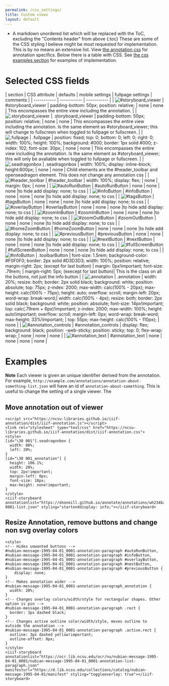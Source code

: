 ```yaml
---
permalink: /css_settings/
title: Custom views
layout: default
---
```

* A markdown unordered list which will be replaced with the ToC, excluding the "Contents header" from above
{:toc}
These are some of the CSS styling I believe might be most requested for implementation. This is by no means an extensive list. View [the annotation css](https://github.com/NCSU-Libraries/iiif-annotation/blob/master/src/iiif-annotation.scss) for annotation specifics. Below there is a table with CSS. See [the css examples section](#examples) for examples of implementation.

# Selected CSS fields

| section | CSS attribute | defaults | mobile settings | fullpage settings | comments |
| ----------- | ----------- | ----------- |
| ![#storyboard_viewer]({{site.baseurl}}/images/storyboard_fullpage.png "#storyboard_viewer") | #storyboard_viewer | padding-bottom: 50px; position: relative; | none | none | This encompasses the entire view including the annotation. |
| ![.storyboard_viewer]({{site.baseurl}}/images/storyboard_fullpage.png ".storyboard_viewer") | .storyboard_viewer | padding-bottom: 50px; position: relative; | none | none | This encompasses the entire view including the annotation. Is the same element as #storyboard_viewer; this will change to fullscreen when toggled to fullpage or fullscreen. |
| ![.fullpage]({{site.baseurl}}/images/storyboard_fullpage.png ".fullpage") | .fullpage |  position: fixed; top: 0; bottom: 0; left: 0; right: 0; width: 100%; height: 100%; background: #000; border: 1px solid #000; z-index: 102; font-size: 30px; | none | none | This encompasses the entire view including the annotation. Is the same element as #storyboard_viewer; this will only be avaliable when toggled to fullpage or fullscreen. |
| ![.seadragonbox]({{site.baseurl}}/images/seadragonbox.png ".seadragonbox") | .seadragonbox | width: 100%; display: inline-block; height:600px; |  none | none | Child elements are the #header_toolbar and openseadragon element. This does not change any annotation css |
| ![#header_toolbar]({{site.baseurl}}/images/header_toolbar.png "#header_toolbar") | #header_toolbar | width: 100%; display: flex; | none | margin: 0px; | none |
| ![#autoRunButton]({{site.baseurl}}/images/autoRun.png "#autoRunButton") | #autoRunButton | none | none | none |to hide add display: none; to css |
| ![#infoButton]({{site.baseurl}}/images/info.png "#infoButton") | #infoButton | none | none | none |to hide add display: none; to css |
| ![#tagsButton]({{site.baseurl}}/images/tags.png "#tagsButton") | #tagsButton | none | none | none |to hide add display: none; to css |
| ![#overlayButton]({{site.baseurl}}/images/overlay.png "#overlayButton") | #overlayButton | none | none | none |to hide add display: none; to css |
| ![#zoomInButton]({{site.baseurl}}/images/zoomin.png "#zoomInButton") | #zoomInButton | none | none | none |to hide add display: none; to css |
| ![#zoomOutButton]({{site.baseurl}}/images/zoomout.png "#zoomOutButton") | #zoomOutButton | none | none | none |to hide add display: none; to css |
| ![#homeZoomButton]({{site.baseurl}}/images/zoomhome.png "#homeZoomButton") | #homeZoomButton | none | none | none |to hide add display: none; to css |
| ![#previousButton]({{site.baseurl}}/images/prev.png "#previousButton") | #previousButton | none | none | none |to hide add display: none; to css |
| ![#nextButton]({{site.baseurl}}/images/next.png "#nextButton") | #nextButton | none | none | none |to hide add display: none; to css |
| ![#fullScreenButton]({{site.baseurl}}/images/fullscreen.png "#fullScreenButton") | #fullScreenButton | none | none | none |to hide add display: none; to css |
| ![#infoButton]({{site.baseurl}}/images/info.png "#infoButton") | .toolbarButton | font-size: 1.5rem; background-color: #F0F0F0; border: 2px solid #D3D3D3; width: 100%; position: relative; margin-right: 2px; (except for last button) | margin: 0px!important; font-size: .79rem; | margin-right: 5px; (execept for last button)| This is the class on all the buttons, not just the info button |
| ![.annotation]({{site.baseurl}}/images/annotation.png ".annotation") | .annotation |  width: 20%; resize: both; border: 2px solid black; background: white; position: absolute; top: 75px; z-index: 2000; max-width: calc(100% - 20px); max-height: calc(100% - 75px); height: auto; overflow: scroll; margin-left: 20px; word-wrap: break-word;| width: calc(100% - 4px); resize: both; border: 2px solid black; background: white; position: absolute; font-size: 14px!important; top: calc(.79rem + 6px)!important; z-index: 2000; max-width: 100%; height: auto!important; overflow: scroll; margin-left: 0px; word-wrap: break-word; max-height: 33%!important; | top: 55px; max-height: calc(100% - 110px); | none |
| ![#annotation_controls]({{site.baseurl}}/images/annotation_controls.png "#annotation_controls") | #annotation_controls |  display: flex; background: black; position: -web-sticky; position: sticky; top: 0; flex-wrap: wrap; | none | none | none |
| ![#annotation_text]({{site.baseurl}}/images/annotation_text.png "#annotation_text") | #annotation_text |  none | none | none | none |

# Examples

**Note** Each viewer is given an unique identifier derived from the annotation. For example, `http://example.com/annotations/annotation-about-something-list.json` will have an id of `annotation-about-something`. This is useful to change the setting of a single viewer. The
## Move annotation out of viewer
```
<script src="https://ncsu-libraries.github.io/iiif-annotation/dist/iiif-annotation.js"></script>
<link rel="stylesheet" type="text/css" href="https://ncsu-libraries.github.io/iiif-annotation/dist/iiif-annotation.css">
<style>
[id="\30 001"].seadragonbox {
  width: 80%;
  left: 20%;
}
[id="\30 001_annotation"] {
  height: 106.1%;
  width: 20%;
  top: 2px!important;
  margin-left: 0px;
  font-size: 18px;
  max-height: none!important;
}
</style>
<iiif-storyboard annotationlist="https://dnoneill.github.io/annotate/annotations/wh234bz9013-0001-list.json" styling="startenddisplay: info;"></iiif-storyboard>
```

<script src="https://ncsu-libraries.github.io/iiif-annotation/dist/iiif-annotation.js"></script>
<link rel="stylesheet" type="text/css" href="https://ncsu-libraries.github.io/iiif-annotation/dist/iiif-annotation.css">
<style>
#wh234bz9013-0001.seadragonbox {
  width: 80%;
  left: 20%;
}
#wh234bz9013-0001_annotation {
  height: 106.1%;
  width: 20%;
  top: 2px!important;
  margin-left: 0px;
  font-size: 18px;
  max-height: none!important;
}
}
</style>
<iiif-storyboard annotationlist="https://dnoneill.github.io/annotate/annotations/wh234bz9013-0001-list.json" styling="startenddisplay: info;"></iiif-storyboard>

## Resize Annotation, remove buttons and change non svg overlay colors
```
<style>
<!-- Hides unwanted buttons -->
#nubian-message-1995-04-01_0001-annotation-paragraph #autoRunButton, #nubian-message-1995-04-01_0001-annotation-paragraph #infoButton, #nubian-message-1995-04-01_0001-annotation-paragraph #overlayButton, #nubian-message-1995-04-01_0001-annotation-paragraph #nextButton, #nubian-message-1995-04-01_0001-annotation-paragraph #previousButton {
    display: none;
}
<!-- Makes annotation wider -->
#nubian-message-1995-04-01_0001-annotation-paragraph_annotation {
  width: 20%;
}
<!-- Changes overlay colors/width/style for rectangular shapes. Other option is pin -->
#nubian-message-1995-04-01_0001-annotation-paragraph .rect {
  border: 3px dashed black;
}
<!-- Changes active outline color/width/style, moves outline to outside the annotation -->
#nubian-message-1995-04-01_0001-annotation-paragraph .active.rect {
  outline: 3px dashed yellow!important;
  outline-offset: 0px;
}
</style>
<iiif-storyboard annotationlist="https://ocr.lib.ncsu.edu/ocr/nu/nubian-message-1995-04-01_0001/nubian-message-1995-04-01_0001-annotation-list-paragraph.json" manifesturl="https://d.lib.ncsu.edu/collections/catalog/nubian-message-1995-04-01/manifest" styling="toggleoverlay: true"></iiif-storyboard>
```

<style>
#nubian-message-1995-04-01_0001-annotation-paragraph #autoRunButton, #nubian-message-1995-04-01_0001-annotation-paragraph #infoButton, #nubian-message-1995-04-01_0001-annotation-paragraph #overlayButton, #nubian-message-1995-04-01_0001-annotation-paragraph #nextButton, #nubian-message-1995-04-01_0001-annotation-paragraph #previousButton {
    display: none;
}
#nubian-message-1995-04-01_0001-annotation-paragraph_annotation {
  width: 20%;
}
#nubian-message-1995-04-01_0001-annotation-paragraph .rect {
  border: 3px dashed black;
}
#nubian-message-1995-04-01_0001-annotation-paragraph .active.rect {
  outline: 3px dashed yellow!important;
  outline-offset: 0px;
}
</style>
<iiif-storyboard annotationlist="https://ocr.lib.ncsu.edu/ocr/nu/nubian-message-1995-04-01_0001/nubian-message-1995-04-01_0001-annotation-list-paragraph.json" manifesturl="https://d.lib.ncsu.edu/collections/catalog/nubian-message-1995-04-01/manifest" styling="toggleoverlay: true"></iiif-storyboard>
